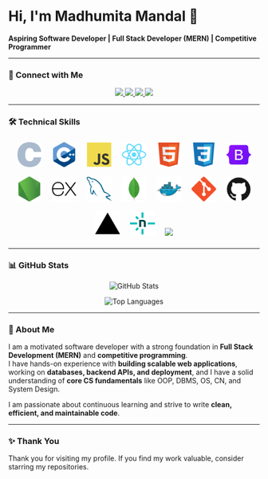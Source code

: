 # Hi, I'm Madhumita Mandal 👋  

**Aspiring Software Developer | Full Stack Developer (MERN) | Competitive Programmer**

---

### 💼 Connect with Me  

<p align="center">
  <a href="https://www.linkedin.com/in/madhumita-mandal-2b2169346/">
    <img src="https://img.shields.io/badge/LinkedIn-0077B5?style=for-the-badge&logo=linkedin&logoColor=white" />
  </a>
  <a href="https://www.geeksforgeeks.org/user/madhumitam0ca8/">
    <img src="https://img.shields.io/badge/GeeksforGeeks-2F8D46?style=for-the-badge&logo=geeksforgeeks&logoColor=white" />
  </a>
  <a href="https://leetcode.com/u/madhuuuuuuu/">
    <img src="https://img.shields.io/badge/LeetCode-F89F1B?style=for-the-badge&logo=leetcode&logoColor=black" />
  </a>
  <a href="https://github.com/madhumitaaa">
    <img src="https://img.shields.io/badge/GitHub-181717?style=for-the-badge&logo=github&logoColor=white" />
  </a>
</p>

---


### 🛠️ Technical Skills  

<p align="center">
  <img src="https://raw.githubusercontent.com/devicons/devicon/master/icons/c/c-original.svg" height="50" style="margin:8px;" />
  <img src="https://raw.githubusercontent.com/devicons/devicon/master/icons/cplusplus/cplusplus-original.svg" height="50" style="margin:8px;" />
  <img src="https://raw.githubusercontent.com/devicons/devicon/master/icons/javascript/javascript-original.svg" height="50" style="margin:8px;" />
  <img src="https://raw.githubusercontent.com/devicons/devicon/master/icons/react/react-original.svg" height="50" style="margin:8px;" />
  <img src="https://raw.githubusercontent.com/devicons/devicon/master/icons/html5/html5-original.svg" height="50" style="margin:8px;" />
  <img src="https://raw.githubusercontent.com/devicons/devicon/master/icons/css3/css3-original.svg" height="50" style="margin:8px;" />
  <img src="https://raw.githubusercontent.com/devicons/devicon/master/icons/bootstrap/bootstrap-original.svg" height="50" style="margin:8px;" />
  <img src="https://raw.githubusercontent.com/devicons/devicon/master/icons/nodejs/nodejs-original.svg" height="50" style="margin:8px;" />
  <img src="https://raw.githubusercontent.com/devicons/devicon/master/icons/express/express-original.svg" height="50" style="margin:8px;" />
  <img src="https://raw.githubusercontent.com/devicons/devicon/master/icons/mysql/mysql-original.svg" height="50" style="margin:8px;" />
  <img src="https://raw.githubusercontent.com/devicons/devicon/master/icons/mongodb/mongodb-original.svg" height="50" style="margin:8px;" />
  <img src="https://raw.githubusercontent.com/devicons/devicon/master/icons/docker/docker-original.svg" height="50" style="margin:8px;" />
  <img src="https://raw.githubusercontent.com/devicons/devicon/master/icons/git/git-original.svg" height="50" style="margin:8px;" />
  <img src="https://raw.githubusercontent.com/devicons/devicon/master/icons/github/github-original.svg" height="50" style="margin:8px;" />
  <img src="https://raw.githubusercontent.com/devicons/devicon/master/icons/vercel/vercel-original.svg" height="50" style="margin:8px;" />
  <img src="https://raw.githubusercontent.com/devicons/devicon/master/icons/netlify/netlify-original.svg" height="50" style="margin:8px;" />
  <img src="https://www.vectorlogo.zone/logos/getpostman/getpostman-icon.svg" height="50" style="margin:8px;" />
</p>


---

### 📊 GitHub Stats  

<p align="center">
  <img src="https://github-readme-stats.vercel.app/api?username=madhumitaaa&show_icons=true&theme=transparent&hide_border=false&border_radius=15" height="165" alt="GitHub Stats" />
</p>

<p align="center">
  <img src="https://github-readme-stats.vercel.app/api/top-langs/?username=madhumitaaa&layout=compact&theme=transparent&hide_border=false&border_radius=15" height="165" alt="Top Languages" />
</p>

---

### 📌 About Me  

I am a motivated software developer with a strong foundation in **Full Stack Development (MERN)** and **competitive programming**.  
I have hands-on experience with **building scalable web applications**, working on **databases, backend APIs, and deployment**, and I have a solid understanding of **core CS fundamentals** like OOP, DBMS, OS, CN, and System Design.  

I am passionate about continuous learning and strive to write **clean, efficient, and maintainable code**.  

---

### ✨ Thank You  

Thank you for visiting my profile. If you find my work valuable, consider starring my repositories.
